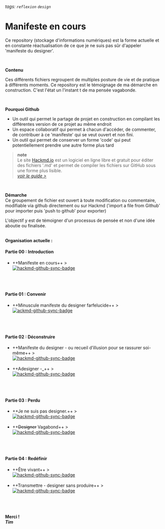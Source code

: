 ###### tags: `reflexion` `design`

# Manifeste en cours

Ce repository (stockage d'informations numériques) est la forme actuelle et en constante réactualisation de ce que je ne suis pas sûr d'appeler 'manifeste du designer'.


<br>


**Contenu**


Ces différents fichiers regroupent de multiples posture de vie et de pratique à différents moments.
Ce repository est le témoignage de ma démarche en construction.
C'est l'état un l'instant t de ma pensée vagabonde.


<br>


**Pourquoi Github**
- Un outil qui permet le partage de projet en construction en compilant les différentes version de ce projet au même endroit
- Un espace collaboratif qui permet à chacun d'accéder, de commenter, de contribuer à ce 'manifeste' qui se veut ouvert et non fini.
- Un outil qui permet de conserver un forme 'code' qui peut potentiellement prendre une autre forme plus tard


> **note** <br>
> Le site [Hackmd.io](https://hackmd.io) est un logiciel en ligne libre et gratuit pour éditer des fichiers '.md' et permet de compiler les fichiers sur GitHub sous une forme plus lisible. <br>
[*voir le guide >*](https://hackmd.io/c/tutorials/%2Fs%2Ftutorials)


<br>


**Démarche**
<br>
Ce groupement de fichier est ouvert à toute modification ou commentaire, modifiable via github directement ou sur Hackmd ('import a file from Github' pour importer puis 'push to github' pour exporter)


L'objectif y est de témoigner d'un processus de pensée et non d'une idée aboutie ou finalisée.
<br>
<br>


**Organisation actuelle :**


#### Partie 00 : Introduction
- ++Manifeste en cours++ > <br>[![hackmd-github-sync-badge](https://hackmd.io/AuvuAEdLQj27bV6WtBdX2Q/badge)](https://hackmd.io/AuvuAEdLQj27bV6WtBdX2Q)
<br>
<br>


#### Partie 01 : Convenir
- ++Minuscule manifeste du designer farfelucide++ > <br>[![ackmd-github-sync-badge](https://hackmd.io/SZIoRzELTzWcACG6Zgez_w/badge)](https://hackmd.io/SZIoRzELTzWcACG6Zgez_w)
<br>
<br>


#### Partie 02 : Déconstruire
- ++Manifeste du designer - ou recueil d’illusion pour se rassurer soi-même++ > <br>[![hackmd-github-sync-badge](https://hackmd.io/MXEcgkO8StaASxp4x6Y3YA/badge)](https://hackmd.io/MXEcgkO8StaASxp4x6Y3YA)<br><br>
- ++Adesigner -_++ > <br>[![hackmd-github-sync-badge](https://hackmd.io/I4II_IevRJeDMTFiWPBx8g/badge)](https://hackmd.io/I4II_IevRJeDMTFiWPBx8g)
<br>
<br>


#### Partie 03 : Perdu
- ++Je ne suis pas designer.++ > <br>[![hackmd-github-sync-badge](https://hackmd.io/5tzRbWrURtqGnptJiZjwHA/badge)](https://hackmd.io/5tzRbWrURtqGnptJiZjwHA)<br><br>
- ++~~Designer~~ Vagabond++ > <br>[![hackmd-github-sync-badge](https://hackmd.io/hemRoFC0QDeBa1bXgPgEsA/badge)](https://hackmd.io/hemRoFC0QDeBa1bXgPgEsA)
<br>
<br>


####  Partie 04 : Redéfinir
- ++Être vivant++ > <br> [![hackmd-github-sync-badge](https://hackmd.io/sDKrQOjmS96S6E_yzl8_3g/badge)](https://hackmd.io/sDKrQOjmS96S6E_yzl8_3g)
<br><br>
- ++Transmettre - designer sans produire++ > <br>[![hackmd-github-sync-badge](https://hackmd.io/EBtaMylCTJ-gnz0RX3sLOg/badge)](https://hackmd.io/EBtaMylCTJ-gnz0RX3sLOg)
<br>
<br>


#### **Merci !** <br> *Tim*
